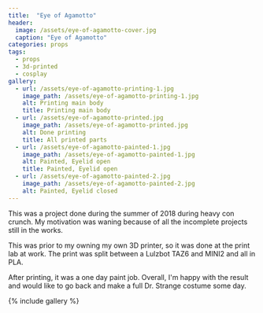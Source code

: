 ```yaml
---
title:  "Eye of Agamotto"
header:
  image: /assets/eye-of-agamotto-cover.jpg
  caption: "Eye of Agamotto"
categories: props
tags: 
  - props
  - 3d-printed
  - cosplay
gallery:
  - url: /assets/eye-of-agamotto-printing-1.jpg
    image_path: /assets/eye-of-agamotto-printing-1.jpg
    alt: Printing main body
    title: Printing main body
  - url: /assets/eye-of-agamotto-printed.jpg
    image_path: /assets/eye-of-agamotto-printed.jpg
    alt: Done printing
    title: All printed parts
  - url: /assets/eye-of-agamotto-painted-1.jpg
    image_path: /assets/eye-of-agamotto-painted-1.jpg
    alt: Painted, Eyelid open
    title: Painted, Eyelid open
  - url: /assets/eye-of-agamotto-painted-2.jpg
    image_path: /assets/eye-of-agamotto-painted-2.jpg
    alt: Painted, Eyelid closed
---
```


This was a project done during the summer of 2018 during heavy con crunch.
My motivation was waning because of all the incomplete projects still in the
works. 

This was prior to my owning my own 3D printer, so it was done at the print lab
at work. The print was split between a Lulzbot TAZ6 and MINI2 and all in PLA.

After printing, it was a one day paint job. Overall, I'm happy with the result
and would like to go back and make a full Dr. Strange costume some day.

{% include gallery %}